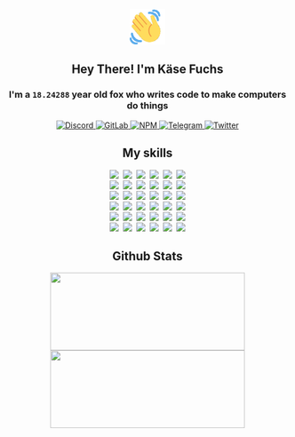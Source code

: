 <div><p align=center><img src=./resources/images/wave.gif width=64px height=64px></p><h2 align=center>Hey There! I'm Käse Fuchs</h2><h3 align=center>I'm a <code>18.24288</code> year old fox who writes code to make computers do things</h3><p align=center><a href=https://discord.com/users/507526681125322772><img alt=Discord src="https://img.shields.io/badge/Discord-5865F2?logo=discord&logoColor=white&style=flat-square#f35bfbffddde43e2a9f2b093bbe2b003"> </a><a href=https://gitlab.com/kasefuchs><img alt=GitLab src="https://img.shields.io/badge/GitLab-330F63?logo=gitlab&logoColor=white&style=flat-square#f35bfbffddde43e2a9f2b093bbe2b003"> </a><a href=https://npmjs.com/~kasefuchs><img alt=NPM src="https://img.shields.io/badge/NPM-CB3837?logo=npm&logoColor=white&style=flat-square#f35bfbffddde43e2a9f2b093bbe2b003"> </a><a href=https://t.me/kasefuchs><img alt=Telegram src="https://img.shields.io/badge/Telegram-2CA5E0?logo=telegram&logoColor=white&style=flat-square#f35bfbffddde43e2a9f2b093bbe2b003"> </a><a href=https://twitter.com/kasefuchs><img alt=Twitter src="https://img.shields.io/badge/Twitter-1DA1F2?logo=twitter&logoColor=white&style=flat-square#f35bfbffddde43e2a9f2b093bbe2b003"></a></p><h2 align=center>My skills</h2><p align=center><a href=https://aws.amazon.com/ ><picture><source srcset="https://skillicons.dev/icons?i=aws&theme=dark#f35bfbffddde43e2a9f2b093bbe2b003" media="(prefers-color-scheme: dark)"><source srcset="https://skillicons.dev/icons?i=aws&theme=light#f35bfbffddde43e2a9f2b093bbe2b003" media="(prefers-color-scheme: light), (prefers-color-scheme: no-preference)"><img src="https://skillicons.dev/icons?i=aws&theme=light#f35bfbffddde43e2a9f2b093bbe2b003"></picture></a>&nbsp;&nbsp;<a href=https://en.wikipedia.org/wiki/Bash_(Unix_shell)><picture><source srcset="https://skillicons.dev/icons?i=bash&theme=dark#f35bfbffddde43e2a9f2b093bbe2b003" media="(prefers-color-scheme: dark)"><source srcset="https://skillicons.dev/icons?i=bash&theme=light#f35bfbffddde43e2a9f2b093bbe2b003" media="(prefers-color-scheme: light), (prefers-color-scheme: no-preference)"><img src="https://skillicons.dev/icons?i=bash&theme=light#f35bfbffddde43e2a9f2b093bbe2b003"></picture></a>&nbsp;&nbsp;<a href=https://discord.com/developers/docs><picture><source srcset="https://skillicons.dev/icons?i=bots&theme=dark#f35bfbffddde43e2a9f2b093bbe2b003" media="(prefers-color-scheme: dark)"><source srcset="https://skillicons.dev/icons?i=bots&theme=light#f35bfbffddde43e2a9f2b093bbe2b003" media="(prefers-color-scheme: light), (prefers-color-scheme: no-preference)"><img src="https://skillicons.dev/icons?i=bots&theme=light#f35bfbffddde43e2a9f2b093bbe2b003"></picture></a>&nbsp;&nbsp;<a href=https://www.cloudflare.com/ ><picture><source srcset="https://skillicons.dev/icons?i=cloudflare&theme=dark#f35bfbffddde43e2a9f2b093bbe2b003" media="(prefers-color-scheme: dark)"><source srcset="https://skillicons.dev/icons?i=cloudflare&theme=light#f35bfbffddde43e2a9f2b093bbe2b003" media="(prefers-color-scheme: light), (prefers-color-scheme: no-preference)"><img src="https://skillicons.dev/icons?i=cloudflare&theme=light#f35bfbffddde43e2a9f2b093bbe2b003"></picture></a>&nbsp;&nbsp;<a href=https://en.wikipedia.org/wiki/CSS><picture><source srcset="https://skillicons.dev/icons?i=css&theme=dark#f35bfbffddde43e2a9f2b093bbe2b003" media="(prefers-color-scheme: dark)"><source srcset="https://skillicons.dev/icons?i=css&theme=light#f35bfbffddde43e2a9f2b093bbe2b003" media="(prefers-color-scheme: light), (prefers-color-scheme: no-preference)"><img src="https://skillicons.dev/icons?i=css&theme=light#f35bfbffddde43e2a9f2b093bbe2b003"></picture></a>&nbsp;&nbsp;<a href=https://www.docker.com/ ><picture><source srcset="https://skillicons.dev/icons?i=docker&theme=dark#f35bfbffddde43e2a9f2b093bbe2b003" media="(prefers-color-scheme: dark)"><source srcset="https://skillicons.dev/icons?i=docker&theme=light#f35bfbffddde43e2a9f2b093bbe2b003" media="(prefers-color-scheme: light), (prefers-color-scheme: no-preference)"><img src="https://skillicons.dev/icons?i=docker&theme=light#f35bfbffddde43e2a9f2b093bbe2b003"></picture></a><br><a href=https://www.electronjs.org/ ><picture><source srcset="https://skillicons.dev/icons?i=electron&theme=dark#f35bfbffddde43e2a9f2b093bbe2b003" media="(prefers-color-scheme: dark)"><source srcset="https://skillicons.dev/icons?i=electron&theme=light#f35bfbffddde43e2a9f2b093bbe2b003" media="(prefers-color-scheme: light), (prefers-color-scheme: no-preference)"><img src="https://skillicons.dev/icons?i=electron&theme=light#f35bfbffddde43e2a9f2b093bbe2b003"></picture></a>&nbsp;&nbsp;<a href=https://expressjs.com/ ><picture><source srcset="https://skillicons.dev/icons?i=express&theme=dark#f35bfbffddde43e2a9f2b093bbe2b003" media="(prefers-color-scheme: dark)"><source srcset="https://skillicons.dev/icons?i=express&theme=light#f35bfbffddde43e2a9f2b093bbe2b003" media="(prefers-color-scheme: light), (prefers-color-scheme: no-preference)"><img src="https://skillicons.dev/icons?i=express&theme=light#f35bfbffddde43e2a9f2b093bbe2b003"></picture></a>&nbsp;&nbsp;<a href=https://www.figma.com/ ><picture><source srcset="https://skillicons.dev/icons?i=figma&theme=dark#f35bfbffddde43e2a9f2b093bbe2b003" media="(prefers-color-scheme: dark)"><source srcset="https://skillicons.dev/icons?i=figma&theme=light#f35bfbffddde43e2a9f2b093bbe2b003" media="(prefers-color-scheme: light), (prefers-color-scheme: no-preference)"><img src="https://skillicons.dev/icons?i=figma&theme=light#f35bfbffddde43e2a9f2b093bbe2b003"></picture></a>&nbsp;&nbsp;<a href=https://firebase.google.com/ ><picture><source srcset="https://skillicons.dev/icons?i=firebase&theme=dark#f35bfbffddde43e2a9f2b093bbe2b003" media="(prefers-color-scheme: dark)"><source srcset="https://skillicons.dev/icons?i=firebase&theme=light#f35bfbffddde43e2a9f2b093bbe2b003" media="(prefers-color-scheme: light), (prefers-color-scheme: no-preference)"><img src="https://skillicons.dev/icons?i=firebase&theme=light#f35bfbffddde43e2a9f2b093bbe2b003"></picture></a>&nbsp;&nbsp;<a href=https://flask.palletsprojects.com/ ><picture><source srcset="https://skillicons.dev/icons?i=flask&theme=dark#f35bfbffddde43e2a9f2b093bbe2b003" media="(prefers-color-scheme: dark)"><source srcset="https://skillicons.dev/icons?i=flask&theme=light#f35bfbffddde43e2a9f2b093bbe2b003" media="(prefers-color-scheme: light), (prefers-color-scheme: no-preference)"><img src="https://skillicons.dev/icons?i=flask&theme=light#f35bfbffddde43e2a9f2b093bbe2b003"></picture></a>&nbsp;&nbsp;<a href=https://cloud.google.com/ ><picture><source srcset="https://skillicons.dev/icons?i=gcp&theme=dark#f35bfbffddde43e2a9f2b093bbe2b003" media="(prefers-color-scheme: dark)"><source srcset="https://skillicons.dev/icons?i=gcp&theme=light#f35bfbffddde43e2a9f2b093bbe2b003" media="(prefers-color-scheme: light), (prefers-color-scheme: no-preference)"><img src="https://skillicons.dev/icons?i=gcp&theme=light#f35bfbffddde43e2a9f2b093bbe2b003"></picture></a><br><a href=https://git-scm.com/ ><picture><source srcset="https://skillicons.dev/icons?i=git&theme=dark#f35bfbffddde43e2a9f2b093bbe2b003" media="(prefers-color-scheme: dark)"><source srcset="https://skillicons.dev/icons?i=git&theme=light#f35bfbffddde43e2a9f2b093bbe2b003" media="(prefers-color-scheme: light), (prefers-color-scheme: no-preference)"><img src="https://skillicons.dev/icons?i=git&theme=light#f35bfbffddde43e2a9f2b093bbe2b003"></picture></a>&nbsp;&nbsp;<a href=https://github.com/ ><picture><source srcset="https://skillicons.dev/icons?i=github&theme=dark#f35bfbffddde43e2a9f2b093bbe2b003" media="(prefers-color-scheme: dark)"><source srcset="https://skillicons.dev/icons?i=github&theme=light#f35bfbffddde43e2a9f2b093bbe2b003" media="(prefers-color-scheme: light), (prefers-color-scheme: no-preference)"><img src="https://skillicons.dev/icons?i=github&theme=light#f35bfbffddde43e2a9f2b093bbe2b003"></picture></a>&nbsp;&nbsp;<a href=https://gitlab.com/ ><picture><source srcset="https://skillicons.dev/icons?i=gitlab&theme=dark#f35bfbffddde43e2a9f2b093bbe2b003" media="(prefers-color-scheme: dark)"><source srcset="https://skillicons.dev/icons?i=gitlab&theme=light#f35bfbffddde43e2a9f2b093bbe2b003" media="(prefers-color-scheme: light), (prefers-color-scheme: no-preference)"><img src="https://skillicons.dev/icons?i=gitlab&theme=light#f35bfbffddde43e2a9f2b093bbe2b003"></picture></a>&nbsp;&nbsp;<a href=https://www.heroku.com/ ><picture><source srcset="https://skillicons.dev/icons?i=heroku&theme=dark#f35bfbffddde43e2a9f2b093bbe2b003" media="(prefers-color-scheme: dark)"><source srcset="https://skillicons.dev/icons?i=heroku&theme=light#f35bfbffddde43e2a9f2b093bbe2b003" media="(prefers-color-scheme: light), (prefers-color-scheme: no-preference)"><img src="https://skillicons.dev/icons?i=heroku&theme=light#f35bfbffddde43e2a9f2b093bbe2b003"></picture></a>&nbsp;&nbsp;<a href=https://en.wikipedia.org/wiki/HTML><picture><source srcset="https://skillicons.dev/icons?i=html&theme=dark#f35bfbffddde43e2a9f2b093bbe2b003" media="(prefers-color-scheme: dark)"><source srcset="https://skillicons.dev/icons?i=html&theme=light#f35bfbffddde43e2a9f2b093bbe2b003" media="(prefers-color-scheme: light), (prefers-color-scheme: no-preference)"><img src="https://skillicons.dev/icons?i=html&theme=light#f35bfbffddde43e2a9f2b093bbe2b003"></picture></a>&nbsp;&nbsp;<a href=https://en.wikipedia.org/wiki/JavaScript><picture><source srcset="https://skillicons.dev/icons?i=js&theme=dark#f35bfbffddde43e2a9f2b093bbe2b003" media="(prefers-color-scheme: dark)"><source srcset="https://skillicons.dev/icons?i=js&theme=light#f35bfbffddde43e2a9f2b093bbe2b003" media="(prefers-color-scheme: light), (prefers-color-scheme: no-preference)"><img src="https://skillicons.dev/icons?i=js&theme=light#f35bfbffddde43e2a9f2b093bbe2b003"></picture></a><br><a href=https://en.wikipedia.org/wiki/Linux><picture><source srcset="https://skillicons.dev/icons?i=linux&theme=dark#f35bfbffddde43e2a9f2b093bbe2b003" media="(prefers-color-scheme: dark)"><source srcset="https://skillicons.dev/icons?i=linux&theme=light#f35bfbffddde43e2a9f2b093bbe2b003" media="(prefers-color-scheme: light), (prefers-color-scheme: no-preference)"><img src="https://skillicons.dev/icons?i=linux&theme=light#f35bfbffddde43e2a9f2b093bbe2b003"></picture></a>&nbsp;&nbsp;<a href=https://mui.com/ ><picture><source srcset="https://skillicons.dev/icons?i=materialui&theme=dark#f35bfbffddde43e2a9f2b093bbe2b003" media="(prefers-color-scheme: dark)"><source srcset="https://skillicons.dev/icons?i=materialui&theme=light#f35bfbffddde43e2a9f2b093bbe2b003" media="(prefers-color-scheme: light), (prefers-color-scheme: no-preference)"><img src="https://skillicons.dev/icons?i=materialui&theme=light#f35bfbffddde43e2a9f2b093bbe2b003"></picture></a>&nbsp;&nbsp;<a href=https://en.wikipedia.org/wiki/Markdown><picture><source srcset="https://skillicons.dev/icons?i=md&theme=dark#f35bfbffddde43e2a9f2b093bbe2b003" media="(prefers-color-scheme: dark)"><source srcset="https://skillicons.dev/icons?i=md&theme=light#f35bfbffddde43e2a9f2b093bbe2b003" media="(prefers-color-scheme: light), (prefers-color-scheme: no-preference)"><img src="https://skillicons.dev/icons?i=md&theme=light#f35bfbffddde43e2a9f2b093bbe2b003"></picture></a>&nbsp;&nbsp;<a href=https://www.mongodb.com/ ><picture><source srcset="https://skillicons.dev/icons?i=mongodb&theme=dark#f35bfbffddde43e2a9f2b093bbe2b003" media="(prefers-color-scheme: dark)"><source srcset="https://skillicons.dev/icons?i=mongodb&theme=light#f35bfbffddde43e2a9f2b093bbe2b003" media="(prefers-color-scheme: light), (prefers-color-scheme: no-preference)"><img src="https://skillicons.dev/icons?i=mongodb&theme=light#f35bfbffddde43e2a9f2b093bbe2b003"></picture></a>&nbsp;&nbsp;<a href=https://www.mysql.com/ ><picture><source srcset="https://skillicons.dev/icons?i=mysql&theme=dark#f35bfbffddde43e2a9f2b093bbe2b003" media="(prefers-color-scheme: dark)"><source srcset="https://skillicons.dev/icons?i=mysql&theme=light#f35bfbffddde43e2a9f2b093bbe2b003" media="(prefers-color-scheme: light), (prefers-color-scheme: no-preference)"><img src="https://skillicons.dev/icons?i=mysql&theme=light#f35bfbffddde43e2a9f2b093bbe2b003"></picture></a>&nbsp;&nbsp;<a href=https://nextjs.org/ ><picture><source srcset="https://skillicons.dev/icons?i=nextjs&theme=dark#f35bfbffddde43e2a9f2b093bbe2b003" media="(prefers-color-scheme: dark)"><source srcset="https://skillicons.dev/icons?i=nextjs&theme=light#f35bfbffddde43e2a9f2b093bbe2b003" media="(prefers-color-scheme: light), (prefers-color-scheme: no-preference)"><img src="https://skillicons.dev/icons?i=nextjs&theme=light#f35bfbffddde43e2a9f2b093bbe2b003"></picture></a><br><a href=https://nodejs.org/en/ ><picture><source srcset="https://skillicons.dev/icons?i=nodejs&theme=dark#f35bfbffddde43e2a9f2b093bbe2b003" media="(prefers-color-scheme: dark)"><source srcset="https://skillicons.dev/icons?i=nodejs&theme=light#f35bfbffddde43e2a9f2b093bbe2b003" media="(prefers-color-scheme: light), (prefers-color-scheme: no-preference)"><img src="https://skillicons.dev/icons?i=nodejs&theme=light#f35bfbffddde43e2a9f2b093bbe2b003"></picture></a>&nbsp;&nbsp;<a href=https://www.postgresql.org/ ><picture><source srcset="https://skillicons.dev/icons?i=postgres&theme=dark#f35bfbffddde43e2a9f2b093bbe2b003" media="(prefers-color-scheme: dark)"><source srcset="https://skillicons.dev/icons?i=postgres&theme=light#f35bfbffddde43e2a9f2b093bbe2b003" media="(prefers-color-scheme: light), (prefers-color-scheme: no-preference)"><img src="https://skillicons.dev/icons?i=postgres&theme=light#f35bfbffddde43e2a9f2b093bbe2b003"></picture></a>&nbsp;&nbsp;<a href=https://learn.microsoft.com/en-us/powershell/ ><picture><source srcset="https://skillicons.dev/icons?i=powershell&theme=dark#f35bfbffddde43e2a9f2b093bbe2b003" media="(prefers-color-scheme: dark)"><source srcset="https://skillicons.dev/icons?i=powershell&theme=light#f35bfbffddde43e2a9f2b093bbe2b003" media="(prefers-color-scheme: light), (prefers-color-scheme: no-preference)"><img src="https://skillicons.dev/icons?i=powershell&theme=light#f35bfbffddde43e2a9f2b093bbe2b003"></picture></a>&nbsp;&nbsp;<a href=https://www.python.org/ ><picture><source srcset="https://skillicons.dev/icons?i=py&theme=dark#f35bfbffddde43e2a9f2b093bbe2b003" media="(prefers-color-scheme: dark)"><source srcset="https://skillicons.dev/icons?i=py&theme=light#f35bfbffddde43e2a9f2b093bbe2b003" media="(prefers-color-scheme: light), (prefers-color-scheme: no-preference)"><img src="https://skillicons.dev/icons?i=py&theme=light#f35bfbffddde43e2a9f2b093bbe2b003"></picture></a>&nbsp;&nbsp;<a href=https://www.raspberrypi.org/ ><picture><source srcset="https://skillicons.dev/icons?i=raspberrypi&theme=dark#f35bfbffddde43e2a9f2b093bbe2b003" media="(prefers-color-scheme: dark)"><source srcset="https://skillicons.dev/icons?i=raspberrypi&theme=light#f35bfbffddde43e2a9f2b093bbe2b003" media="(prefers-color-scheme: light), (prefers-color-scheme: no-preference)"><img src="https://skillicons.dev/icons?i=raspberrypi&theme=light#f35bfbffddde43e2a9f2b093bbe2b003"></picture></a>&nbsp;&nbsp;<a href=https://reactjs.org/ ><picture><source srcset="https://skillicons.dev/icons?i=react&theme=dark#f35bfbffddde43e2a9f2b093bbe2b003" media="(prefers-color-scheme: dark)"><source srcset="https://skillicons.dev/icons?i=react&theme=light#f35bfbffddde43e2a9f2b093bbe2b003" media="(prefers-color-scheme: light), (prefers-color-scheme: no-preference)"><img src="https://skillicons.dev/icons?i=react&theme=light#f35bfbffddde43e2a9f2b093bbe2b003"></picture></a><br><a href=https://redux.js.org/ ><picture><source srcset="https://skillicons.dev/icons?i=redux&theme=dark#f35bfbffddde43e2a9f2b093bbe2b003" media="(prefers-color-scheme: dark)"><source srcset="https://skillicons.dev/icons?i=redux&theme=light#f35bfbffddde43e2a9f2b093bbe2b003" media="(prefers-color-scheme: light), (prefers-color-scheme: no-preference)"><img src="https://skillicons.dev/icons?i=redux&theme=light#f35bfbffddde43e2a9f2b093bbe2b003"></picture></a>&nbsp;&nbsp;<a href=https://en.wikipedia.org/wiki/Regular_expression><picture><source srcset="https://skillicons.dev/icons?i=regex&theme=dark#f35bfbffddde43e2a9f2b093bbe2b003" media="(prefers-color-scheme: dark)"><source srcset="https://skillicons.dev/icons?i=regex&theme=light#f35bfbffddde43e2a9f2b093bbe2b003" media="(prefers-color-scheme: light), (prefers-color-scheme: no-preference)"><img src="https://skillicons.dev/icons?i=regex&theme=light#f35bfbffddde43e2a9f2b093bbe2b003"></picture></a>&nbsp;&nbsp;<a href=https://en.wikipedia.org/wiki/Sass_(stylesheet_language)><picture><source srcset="https://skillicons.dev/icons?i=sass&theme=dark#f35bfbffddde43e2a9f2b093bbe2b003" media="(prefers-color-scheme: dark)"><source srcset="https://skillicons.dev/icons?i=sass&theme=light#f35bfbffddde43e2a9f2b093bbe2b003" media="(prefers-color-scheme: light), (prefers-color-scheme: no-preference)"><img src="https://skillicons.dev/icons?i=sass&theme=light#f35bfbffddde43e2a9f2b093bbe2b003"></picture></a>&nbsp;&nbsp;<a href=https://www.typescriptlang.org/ ><picture><source srcset="https://skillicons.dev/icons?i=ts&theme=dark#f35bfbffddde43e2a9f2b093bbe2b003" media="(prefers-color-scheme: dark)"><source srcset="https://skillicons.dev/icons?i=ts&theme=light#f35bfbffddde43e2a9f2b093bbe2b003" media="(prefers-color-scheme: light), (prefers-color-scheme: no-preference)"><img src="https://skillicons.dev/icons?i=ts&theme=light#f35bfbffddde43e2a9f2b093bbe2b003"></picture></a>&nbsp;&nbsp;<a href=https://unity.com/ ><picture><source srcset="https://skillicons.dev/icons?i=unity&theme=dark#f35bfbffddde43e2a9f2b093bbe2b003" media="(prefers-color-scheme: dark)"><source srcset="https://skillicons.dev/icons?i=unity&theme=light#f35bfbffddde43e2a9f2b093bbe2b003" media="(prefers-color-scheme: light), (prefers-color-scheme: no-preference)"><img src="https://skillicons.dev/icons?i=unity&theme=light#f35bfbffddde43e2a9f2b093bbe2b003"></picture></a>&nbsp;&nbsp;<a href=https://workers.cloudflare.com/ ><picture><source srcset="https://skillicons.dev/icons?i=workers&theme=dark#f35bfbffddde43e2a9f2b093bbe2b003" media="(prefers-color-scheme: dark)"><source srcset="https://skillicons.dev/icons?i=workers&theme=light#f35bfbffddde43e2a9f2b093bbe2b003" media="(prefers-color-scheme: light), (prefers-color-scheme: no-preference)"><img src="https://skillicons.dev/icons?i=workers&theme=light#f35bfbffddde43e2a9f2b093bbe2b003"></picture></a><br></p><h2 align=center>Github Stats</h2><p align=center><picture><source srcset="https://github-readme-stats-kasefuchs.vercel.app/api/?count_private=true&hide_border=true&hide_rank=true&line_height=20&hide_title=true&username=Kasefuchs&theme=dark#f35bfbffddde43e2a9f2b093bbe2b003" media="(prefers-color-scheme: dark)"><source srcset="https://github-readme-stats-kasefuchs.vercel.app/api/?count_private=true&hide_border=true&hide_rank=true&line_height=20&hide_title=true&username=Kasefuchs&theme=light#f35bfbffddde43e2a9f2b093bbe2b003" media="(prefers-color-scheme: light), (prefers-color-scheme: no-preference)"><img align=middle width=350 height=140 src="https://github-readme-stats-kasefuchs.vercel.app/api/?count_private=true&hide_border=true&hide_rank=true&line_height=20&hide_title=true&username=Kasefuchs&theme=light#f35bfbffddde43e2a9f2b093bbe2b003"></picture><picture><source srcset="https://github-readme-stats-kasefuchs.vercel.app/api/top-langs/?count_private=true&hide_border=true&layout=compact&username=Kasefuchs&theme=dark#f35bfbffddde43e2a9f2b093bbe2b003" media="(prefers-color-scheme: dark)"><source srcset="https://github-readme-stats-kasefuchs.vercel.app/api/top-langs/?count_private=true&hide_border=true&layout=compact&username=Kasefuchs&theme=light#f35bfbffddde43e2a9f2b093bbe2b003" media="(prefers-color-scheme: light), (prefers-color-scheme: no-preference)"><img align=middle width=350 height=140 src="https://github-readme-stats-kasefuchs.vercel.app/api/top-langs/?count_private=true&hide_border=true&layout=compact&username=Kasefuchs&theme=light#f35bfbffddde43e2a9f2b093bbe2b003"></picture></p><img src="https://hit.yhype.me/github/profile?user_id=64592097#f35bfbffddde43e2a9f2b093bbe2b003" alt=""></div>